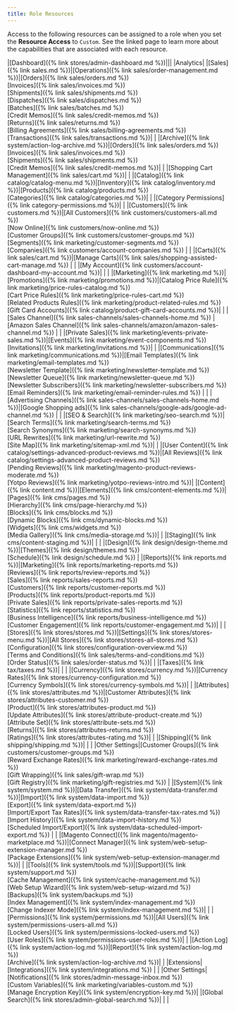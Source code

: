 ```yaml
---
title: Role Resources
---
```


Access to the following resources can be assigned to a role when you set the **Resource Access** to `Custom`. See the linked page to learn more about the capabilities that are associated with each resource.

|[Dashboard]({% link stores/admin-dashboard.md %})|||
|Analytics|
|[Sales]({% link sales.md %})|[Operations]({% link sales/order-management.md %})|[Orders]({% link sales/orders.md %}) <br/>[Invoices]({% link sales/invoices.md %}) <br/>[Shipments]({% link sales/shipments.md %}) <br/>[Dispatches]({% link sales/dispatches.md %}) <br/>[Batches]({% link sales/batches.md %}) <br/>[Credit Memos]({% link sales/credit-memos.md %}) <!--{% if "Default.EE-B2B" contains site.edition %}--><br/>[Returns]({% link sales/returns.md %}) <!--{% endif %}--><br/>[Billing Agreements]({% link sales/billing-agreements.md %}) <br/>[Transactions]({% link sales/transactions.md %})|<!--{% if "Default.EE-B2B" contains site.edition %}-->
| |[Archive]({% link system/action-log-archive.md %})|[Orders]({% link sales/orders.md %}) <br/>[Invoices]({% link sales/invoices.md %}) <br/>[Shipments]({% link sales/shipments.md %}) <br/>[Credit Memos]({% link sales/credit-memos.md %})|<!--{% endif %}-->
| |[Shopping Cart Management]({% link sales/cart.md %})| |
|[Catalog]({% link catalog/catalog-menu.md %})|[Inventory]({% link catalog/inventory.md %})|[Products]({% link catalog/products.md %}) <br/>[Categories]({% link catalog/categories.md %})|
| |[Category Permissions]({% link category-permissions.md %})| |
|[Customers]({% link customers.md %})|[All Customers]({% link customers/customers-all.md %}) <!--{% if "Default.EE-B2B" contains site.edition %}--><br/>[Now Online]({% link customers/now-online.md %}) <br/>[Customer Groups]({% link customers/customer-groups.md %}) <br/>[Segments]({% link marketing/customer-segments.md %}) <!--{% endif %}--><!--{% if "Default.B2B Only" contains site.edition %}--><br/>[Companies]({% link customers/account-companies.md %}) <!--{% endif %}-->| |
|[Carts]({% link sales/cart.md %})|<!--{% if "Default.EE-B2B" contains site.edition %}-->[Manage Carts]({% link sales/shopping-assisted-cart-manage.md %})<!--{% endif %}--> | |
|[My Account]({% link customers/account-dashboard-my-account.md %})| | |
|[Marketing]({% link marketing.md %})|[Promotions]({% link marketing/promotions.md %})|[Catalog Price Rule]({% link marketing/price-rules-catalog.md %}) <br/>[Cart Price Rules]({% link marketing/price-rules-cart.md %}) <!--{% if "Default.EE-B2B" contains site.edition %}--><br/>[Related Products Rules]({% link marketing/product-related-rules.md %}) <br/>[Gift Card Accounts]({% link catalog/product-gift-card-accounts.md %})<!--{% endif %}-->|<!--{% if "Default.EE-B2B" contains site.edition %}-->
| |[Sales Channel]({% link sales-channels/sales-channels-home.md %}) |[Amazon Sales Channel]({% link sales-channels/amazon/amazon-sales-channel.md %}) |
| |[Private Sales]({% link marketing/events-private-sales.md %})|[Events]({% link marketing/event-components.md %}) <br/>[Invitations]({% link marketing/invitations.md %})|<!--{% endif %}-->
| |[Communications]({% link marketing/communications.md %})|[Email Templates]({% link marketing/email-templates.md %}) <br/>[Newsletter Template]({% link marketing/newsletter-template.md %}) <br/>[Newsletter Queue]({% link marketing/newsletter-queue.md %}) <br/>[Newsletter Subscribers]({% link marketing/newsletter-subscribers.md %}) <!--{% if "Default.EE Only" contains site.edition %}--><br/>[Email Reminders]({% link marketing/email-reminder-rules.md %}) <!--{% endif %}-->|
| |[Advertising Channels]({% link sales-channels/sales-channels-home.md %})|[Google Shopping ads]({% link sales-channels/google-ads/google-ad-channel.md %}) |
| |[SEO & Search]({% link marketing/seo-search.md %})|[Search Terms]({% link marketing/search-terms.md %}) <!--{% if "Default.EE-B2B" contains site.edition %}--><br/>[Search Synonyms]({% link marketing/search-synonyms.md %}) <!--{% endif %}--><br/>[URL Rewrites]({% link marketing/url-rewrite.md %}) <br/>[Site Map]({% link marketing/sitemap-xml.md %})|
| |[User Content]({% link catalog/settings-advanced-product-reviews.md %})|[All Reviews]({% link catalog/settings-advanced-product-reviews.md %}) <br/>[Pending Reviews]({% link marketing/magento-product-reviews-moderate.md %}) <br/>[Yotpo Reviews]({% link marketing/yotpo-reviews-intro.md %})|
|[Content]({% link content.md %})|[Elements]({% link cms/content-elements.md %})|[Pages]({% link cms/pages.md %}) <!--{% if "Default.EE-B2B" contains site.edition %}--><br/>[Hierarchy]({% link cms/page-hierarchy.md %}) <!--{% endif %}--><br/>[Blocks]({% link cms/blocks.md %}) <!--{% if "Default.EE-B2B Only" contains site.edition %}--><br/>[Dynamic Blocks]({% link cms/dynamic-blocks.md %}) <!--{% endif %}--><br/>[Widgets]({% link cms/widgets.md %}) <br/>[Media Gallery]({% link cms/media-storage.md %})|<!--{% if "Default.EE-B2B Only" contains site.edition %}-->
| |[Staging]({% link cms/content-staging.md %})| |<!--{% endif %}-->
| |[Design]({% link design/design-theme.md %})|[Themes]({% link design/themes.md %}) <br/>[Schedule]({% link design/schedule.md %}) |
|[Reports]({% link reports.md %})|[Marketing]({% link reports/marketing-reports.md %}) <br>[Reviews]({% link reports/review-reports.md %}) <br/>[Sales]({% link reports/sales-reports.md %}) <br/>[Customers]({% link reports/customer-reports.md %}) <br/>[Products]({% link reports/product-reports.md %}) <!--{% if "Default.EE-B2B" contains site.edition %}--><br/>[Private Sales]({% link reports/private-sales-reports.md %}) <!--{% endif %}--><br/>[Statistics]({% link reports/statistics.md %})<br/>[Business Intelligence]({% link reports/business-intelligence.md %})<br/>[Customer Engagement]({% link reports/customer-engagement.md %})| |
|[Stores]({% link stores/stores.md %})|[Settings]({% link stores/stores-menu.md %})|[All Stores]({% link stores/stores-all-stores.md %}) <br/>[Configuration]({% link stores/configuration-overview.md %}) <br/>[Terms and Conditions]({% link sales/terms-and-conditions.md %}) <br/>[Order Status]({% link sales/order-status.md %})|
| |[Taxes]({% link tax/taxes.md %})| |
| |[Currency]({% link stores/currency.md %})|[Currency Rates]({% link stores/currency-configuration.md %}) <br/>[Currency Symbols]({% link stores/currency-symbols.md %})|
| |[Attributes]({% link stores/attributes.md %})|<!--{% if "Default.EE-B2B" contains site.edition %}-->[Customer Attributes]({% link stores/attributes-customer.md %}) <!--{% endif %}--><br/>[Product]({% link stores/attributes-product.md %}) <br/>[Update Attributes]({% link stores/attribute-product-create.md %}) <br/>[Attribute Set]({% link stores/attribute-sets.md %}) <!--{% if "Default.EE-B2B" contains site.edition %}--><br/>[Returns]({% link stores/attributes-returns.md %}) <!--{% endif %}--><br/>[Ratings]({% link stores/attributes-rating.md %})|
| |[Shipping]({% link shipping/shipping.md %})| |
| |Other Settings|[Customer Groups]({% link customers/customer-groups.md %}) <!--{% if "Default.EE-B2B" contains site.edition %}--><br/>[Reward Exchange Rates]({% link marketing/reward-exchange-rates.md %}) <br/>[Gift Wrapping]({% link sales/gift-wrap.md %}) <br/>[Gift Registry]({% link marketing/gift-registries.md %}) <!--{% endif %}-->|
|[System]({% link system/system.md %})|[Data Transfer]({% link system/data-transfer.md %})|[Import]({% link system/data-import.md %}) <br/>[Export]({% link system/data-export.md %}) <br/>[Import/Export Tax Rates]({% link system/data-transfer-tax-rates.md %}) <br/>[Import History]({% link system/data-import-history.md %}) <!--{% if "Default.EE-B2B" contains site.edition %}--><br/>[Scheduled Import/Export]({% link system/data-scheduled-import-export.md %}) <!--{% endif %}-->|
| |[Magento Connect]({% link magento/magento-marketplace.md %})|[Connect Manager]({% link system/web-setup-extension-manager.md %}) <br/>[Package Extensions]({% link system/web-setup-extension-manager.md %})|
| |[Tools]({% link system/tools.md %})|<!--{% if "Default.EE-B2B" contains site.edition %}-->[Support]({% link system/support.md %}) <br/><!--{% endif %}-->[Cache Management]({% link system/cache-management.md %}) <br/>[Web Setup Wizard]({% link system/web-setup-wizard.md %}) <br>[Backups]({% link system/backups.md %}) <br/>[Index Management]({% link system/index-management.md %}) <br/>[Change Indexer Mode]({% link system/index-management.md %})|
| |[Permissions]({% link system/permissions.md %})|[All Users]({% link system/permissions-users-all.md %}) <br/>[Locked Users]({% link system/permissions-locked-users.md %}) <br/>[User Roles]({% link system/permissions-user-roles.md %})|<!--{% if "Default.EE-B2B" contains site.edition %}-->
| |[Action Log]({% link system/action-log.md %})|[Report]({% link system/action-log.md %}) <br/>[Archive]({% link system/action-log-archive.md %})|<!--{% endif %}-->
| |Extensions|[Integrations]({% link system/integrations.md %}) |
| |Other Settings|[Notifications]({% link stores/admin-message-inbox.md %}) <br/>[Custom Variables]({% link marketing/variables-custom.md %}) <br/>[Manage Encryption Key]({% link system/encryption-key.md %})|
|[Global Search]({% link stores/admin-global-search.md %})| | |
